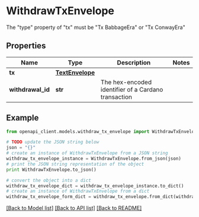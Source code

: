# WithdrawTxEnvelope

The \"type\" property of \"tx\" must be \"Tx BabbageEra\" or \"Tx ConwayEra\"

## Properties
Name | Type | Description | Notes
------------ | ------------- | ------------- | -------------
**tx** | [**TextEnvelope**](TextEnvelope.md) |  | 
**withdrawal_id** | **str** | The hex-encoded identifier of a Cardano transaction | 

## Example

```python
from openapi_client.models.withdraw_tx_envelope import WithdrawTxEnvelope

# TODO update the JSON string below
json = "{}"
# create an instance of WithdrawTxEnvelope from a JSON string
withdraw_tx_envelope_instance = WithdrawTxEnvelope.from_json(json)
# print the JSON string representation of the object
print WithdrawTxEnvelope.to_json()

# convert the object into a dict
withdraw_tx_envelope_dict = withdraw_tx_envelope_instance.to_dict()
# create an instance of WithdrawTxEnvelope from a dict
withdraw_tx_envelope_form_dict = withdraw_tx_envelope.from_dict(withdraw_tx_envelope_dict)
```
[[Back to Model list]](../README.md#documentation-for-models) [[Back to API list]](../README.md#documentation-for-api-endpoints) [[Back to README]](../README.md)


